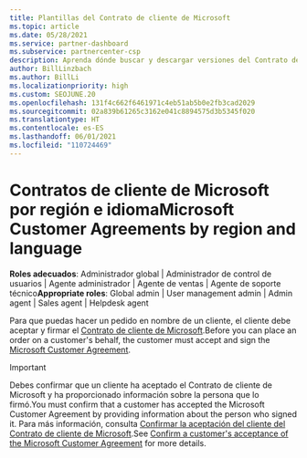 ```yaml
---
title: Plantillas del Contrato de cliente de Microsoft
ms.topic: article
ms.date: 05/28/2021
ms.service: partner-dashboard
ms.subservice: partnercenter-csp
description: Aprenda dónde buscar y descargar versiones del Contrato de cliente de Microsoft específicas de la región y el idioma para poder revisarlas con sus clientes.
author: BillLinzbach
ms.author: BillLi
ms.localizationpriority: high
ms.custom: SEOJUNE.20
ms.openlocfilehash: 131f4c662f6461971c4eb51ab5b0e2fb3cad2029
ms.sourcegitcommit: 02a839b61265c3162e041c8894575d3b5345f020
ms.translationtype: HT
ms.contentlocale: es-ES
ms.lasthandoff: 06/01/2021
ms.locfileid: "110724469"
---
```

# <a name="microsoft-customer-agreements-by-region-and-language"></a><span data-ttu-id="bbd5e-103">Contratos de cliente de Microsoft por región e idioma</span><span class="sxs-lookup"><span data-stu-id="bbd5e-103">Microsoft Customer Agreements by region and language</span></span>

<span data-ttu-id="bbd5e-104">**Roles adecuados**: Administrador global | Administrador de control de usuarios | Agente administrador | Agente de ventas | Agente de soporte técnico</span><span class="sxs-lookup"><span data-stu-id="bbd5e-104">**Appropriate roles**: Global admin | User management admin | Admin agent | Sales agent | Helpdesk agent</span></span>

<span data-ttu-id="bbd5e-105">Para que puedas hacer un pedido en nombre de un cliente, el cliente debe aceptar y firmar el [Contrato de cliente de Microsoft](https://www.microsoft.com/licensing/docs/customeragreement).</span><span class="sxs-lookup"><span data-stu-id="bbd5e-105">Before you can place an order on a customer's behalf, the customer must accept and sign the [Microsoft Customer Agreement](https://www.microsoft.com/licensing/docs/customeragreement).</span></span>

>[!IMPORTANT]
> <span data-ttu-id="bbd5e-106">Debes confirmar que un cliente ha aceptado el Contrato de cliente de Microsoft y ha proporcionado información sobre la persona que lo firmó.</span><span class="sxs-lookup"><span data-stu-id="bbd5e-106">You must confirm that a customer has accepted the Microsoft Customer Agreement by providing information about the person who signed it.</span></span> <span data-ttu-id="bbd5e-107">Para más información, consulta [Confirmar la aceptación del cliente del Contrato de cliente de Microsoft](./confirm-customer-agreement.md).</span><span class="sxs-lookup"><span data-stu-id="bbd5e-107">See [Confirm a customer's acceptance of the Microsoft Customer Agreement](./confirm-customer-agreement.md) for more details.</span></span>
